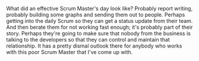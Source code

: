 What did an effective Scrum Master's day look like? Probably report writing, probably building some graphs and sending them out to people. Perhaps getting into the daily Scrum so they can get a status update from their team. And then berate them for not working fast enough; it's probably part of their story. Perhaps they're going to make sure that nobody from the business is talking to the developers so that they can control and maintain that relationship. It has a pretty dismal outlook there for anybody who works with this poor Scrum Master that I've come up with.